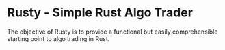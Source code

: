 # Rusty - Simple Rust Algo Trader

The objective of Rusty is to provide a functional but easily comprehensible starting point to algo trading in Rust.